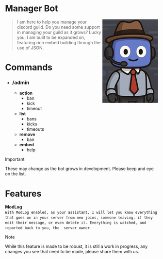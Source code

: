 # Manager Bot 
> <img src="managerbot.png" align="right">
> I am here to help you manage your discord guild. Do you need some support in managing your guild as it grows? Lucky you, I am built to be expanded on,
> featuring rich embed building through the use of JSON.
# Commands
- ### /admin
  - **action**
    - ban
    - kick
    - timeout
  - **list**
    - bans 
    - kicks
    - timeouts
  - **remove**
    - ban
  - **embed**
    - help

> [!IMPORTANT]
> These may change as the bot grows in development. Please keep and eye on the list.

# Features
**ModLog**  
``With ModLog enabled, as your assistant, I will let you know everything that goes on in your server from new joins,
 someone leaving, if they edit their message, or even delete it. Everything is watched, and reported back to you, the 
 server owner``
> [!NOTE]
> While this feature is made to be robust, it is still a work in progress, any changes you see that need to be made, 
> please share them with us.
